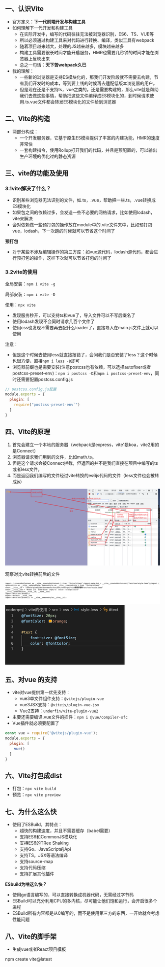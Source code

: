 ## 一、认识Vite

- 官方定义：**下一代前端开发与构建工具**
- 如何理解下一代开发和构建工具
  - 在实际开发中，编写的代码往往无法被浏览器识别，ES6、TS、VUE等
  - 所以必须通过构建工具来对代码进行转换、编译，类似工具有webpack
  - 随着项目越来越大，处理的JS越来越多，模块越来越多
  - 构建工具需要很长时间才能开启服务，HMR也需要几秒钟的时间才能在浏览器上反映出来
  - 总之一句话：**天下苦webpack久已**
- 我的理解：
  - 一些新的浏览器是支持ES模块化的，那我们开发阶段就不需要去构建，节省我们开发时的成本，等到要上线的时候再去适配低版本浏览器的用户。
  - 但是现在还是不支持ts，vue之类的，还是需要构建的，那么vite就是帮助我们去做这些事情，帮助把这些文件编译成ES模块化的，到时候请求使用.ts.vue文件都会转发ES模块化的文件给到浏览器

## 二、Vite的构造

- 两部分构成：
  - 一个开发服务器，它基于原生ES模块提供了丰富的内建功能，HMR的速度非常快
  - 一套构建指令，使用Rollup打开我们的代码，并且是预配置的，可以输出生产环境的优化过的静态资源

## 三、vite的功能及使用

### 3.1vite解决了什么？

- 识别某些浏览器无法识别的文件，如.ts，.vue，帮助把一些.ts，.vue转换成ES模块化
- 如果包之间的依赖过多，会发送一些不必要的网络请求，比如使用lodash，vite来解决
- 会对依赖做一些预打包的操作放在module中的.vite文件夹中，比如预打包vue，lodash，下一次跑的时候就可以节省这个时间了

**预打包**

- 对于某些不涉及编辑操作的第三方库：如vue源代码，lodash源代码，都会进行预打包的操作，这样下次就可以节省打包的时间了

### 3.2vite的使用

全局安装：`npm i vite -g`

局部安装：`npm i vite -D`

使用：`npx vite`

- 发现服务秒开，可以支持ts和vue了，导入文件可以不写后缀名了
- 使用lodash发现不会同时请求几百个文件了
- 使用css也发现不需要再去配什么loader了，直接导入在main.js文件上就可以使用

注意：

- 但是这个时候去使用less就直接报错了，会问我们是否安装了less？这个时候也很方便，直接`npm i less -D`即可
- 浏览器前缀也是需要安装(注意postcss也有依赖，可以选择autofixer或者postcss-preset-env)：`npm i postcss -D`和`npm i postcss-preset-env`，同时还需要配置postcss.config.js

```js
// postcss.config.js配置
module.exports = {
  plugin: [
    require("postcss-preset-env`")
  ]
}
```

## 四、Vite的原理

1. 首先会建立一个本地的服务器（webpack是express，vite1是koa，vite2用的是Connect）
2. 浏览器请求我们用到的文件，比如math.ts。
3. 但是这个请求会被Connect拦截，但返回的并不是我们直接在项目中编写的ts或者less文件。
4. 而是返回我们编写的文件经过vite转换的es6js代码的文件（less文件也会被转成js）

![](./images/vite1.png)

观察对比vite转换前后的文件

<img src="./images/viteless1.png" style="zoom:50%;" /><img src="./images/viteless2.png" style="zoom:50%;" />

## 五、对vue 的支持

- vite对vue提供第一优先支持：
  - vue3单文件组件支持：`@vitejs/plugin-vue`
  - vue3JSX支持：`@vitejs/plugin-vue-jsx`
  - Vue2支持：`underfin/vite-plugin-vue2`
- 主要还需要编译.vue文件的插件：`npm i @vue/compiler-sfc`
- Vue插件就必须要配置了

```js
const vue = require('@vitejs/plugin-vue');
module.exports = {
  plugin: [
    vue()
  ]
}
```

## 六、Vite打包成dist

- 打包：`npx vite build`
- 预览：`npx vite preview`

## 七、为什么这么快

- 使用了ESBuild，其特点：
  - 超快的构建速度，并且不需要缓存（babel需要）
  - 支持ES6和CommonJS模块化
  - 支持ES6的TRee Shaking
  - 支持Go、JavaScript的Api
  - 支持TS，JSX等语法编译
  - 支持source-map
  - 支持代码压缩
  - 支持扩展其他插件

**ESbuild为啥这么快？**

- 使用go语言编写的，可以直接转换成机器代码，无需经过字节码
- ESBuild可以充分利用CPU的多内核，尽可能让他们饱和运行，会开启很多个进程
- ESBuild所有内容都是从0编写的，而不是使用第三方的东西，一开始就会考虑性能问题

## 八、Vite的脚手架

- 生成vue或者React项目模板

npm create vite@latest
